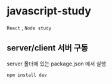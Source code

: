 # javascript-study

``` React ``` , ``` Node study ```

## server/client 서버 구동
server 폴더에 있는 package.json 에서 실행

    npm install dev
